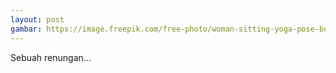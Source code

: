 ```yaml
---
layout: post
gambar: https://image.freepik.com/free-photo/woman-sitting-yoga-pose-beach_1098-1454.jpg
---
```


Sebuah renungan...